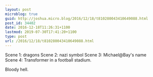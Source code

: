 ```yaml
---
layout: post
microblog: true
guid: http://joshua.micro.blog/2016/12/18/t810280043410649088.html
post_id: 34402
date: 2016-12-18T11:26:31+1100
lastmod: 2019-07-30T17:41:20+1100
type: post
url: /2016/12/18/t810280043410649088.html
---
```

Scene 1: dragons
Scene 2: nazi symbol
Scene 3: Michael@Bay's name
Scene 4: Transformer in a football stadium.

Bloody hell.
